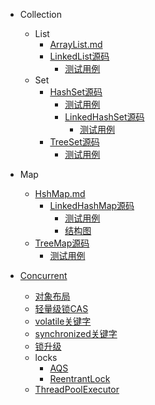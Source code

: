 - Collection
    - List
        - [ArrayList.md](readme/ArrayList.md)
        - [LinkedList源码](../../../../../../src/java.base/share/classes/java/util/LinkedList.java)
            - [测试用例](../../../../test/java/cool/intent/java/util/LinkedListTest.java)
    - Set
        - [HashSet源码](../../../../../../src/java.base/share/classes/java/util/HashSet.java)
            - [测试用例](../../../../test/java/cool/intent/java/util/HashSetTest.java)
            - [LinkedHashSet源码](../../../../../../src/java.base/share/classes/java/util/LinkedHashSet.java)
                - [测试用例](../../../../test/java/cool/intent/java/util/LinkedHashSetTest.java)
        - [TreeSet源码](../../../../../../src/java.base/share/classes/java/util/TreeSet.java)
            - [测试用例](../../../../test/java/cool/intent/java/util/TreeSetTest.java)

- Map
    - [HshMap.md](readme/HashMap.md)
        - [LinkedHashMap源码](../../../../../../src/java.base/share/classes/java/util/LinkedHashMap.java)
            - [测试用例](../../../../test/java/cool/intent/java/util/LinkedHashMapTest.java)
            - [结构图](images/LinkedHashMap/LinkedHashMap.png)
    - [TreeMap源码](../../../../../../src/java.base/share/classes/java/util/TreeMap.java)
        - [测试用例](../../../../test/java/cool/intent/java/util/TreeMapTest.java)

- [Concurrent](readme/concurrent/Lock.md)
    - [对象布局](readme/concurrent/ObjectLayout.md)
    - [轻量级锁CAS](readme/concurrent/CompareAndSwap.md)
    - [volatile关键字](readme/concurrent/Volatile.md)
    - [synchronized关键字](readme/concurrent/Synchronized.md)
    - [锁升级](readme/concurrent/LockUpgrade.md)
    - locks
        - [AQS](readme/concurrent/AQS.md)
        - [ReentrantLock](readme/concurrent/ReentrantLock.md)
    - [ThreadPoolExecutor](readme/concurrent/ThreadPoolExecutor.md)